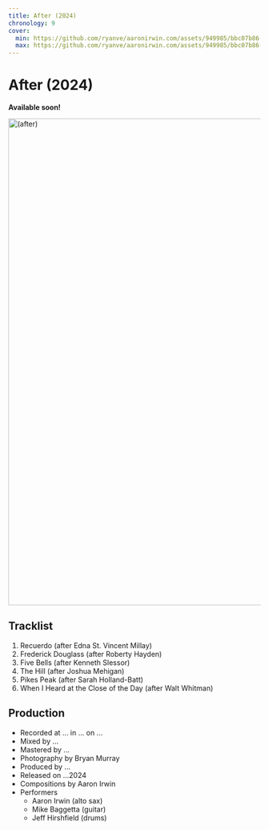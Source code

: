 ```yaml
---
title: After (2024)
chronology: 9
cover:
  min: https://github.com/ryanve/aaronirwin.com/assets/949985/bbc07b86-1bbe-48e4-b9b3-d602ce3a480e
  max: https://github.com/ryanve/aaronirwin.com/assets/949985/bbc07b86-1bbe-48e4-b9b3-d602ce3a480e
---
```


# After (2024)

**Available soon!**

<img
  data-help="https://github.com/ryanve/aaronirwin.com/issues/127"
  aria-label="moonlit cityscape"
  alt="(after)"
  width="960"
  height="972"
  src="https://github.com/ryanve/aaronirwin.com/assets/949985/bbc07b86-1bbe-48e4-b9b3-d602ce3a480e"
  />

## Tracklist

1. Recuerdo (after Edna St. Vincent Millay)
2. Frederick Douglass (after Roberty Hayden)
3. Five Bells (after Kenneth Slessor)
4. The Hill (after Joshua Mehigan)
5. Pikes Peak (after Sarah Holland-Batt)
6. When I Heard at the Close of the Day (after Walt Whitman)
## Production

- Recorded at ... in ... on ...
- Mixed by ...
- Mastered by ...
- Photography by Bryan Murray
- Produced by ...
- Released on ...2024
- Compositions by Aaron Irwin
- Performers
  - Aaron Irwin (alto sax)
  - Mike Baggetta (guitar)
  - Jeff Hirshfield (drums)
